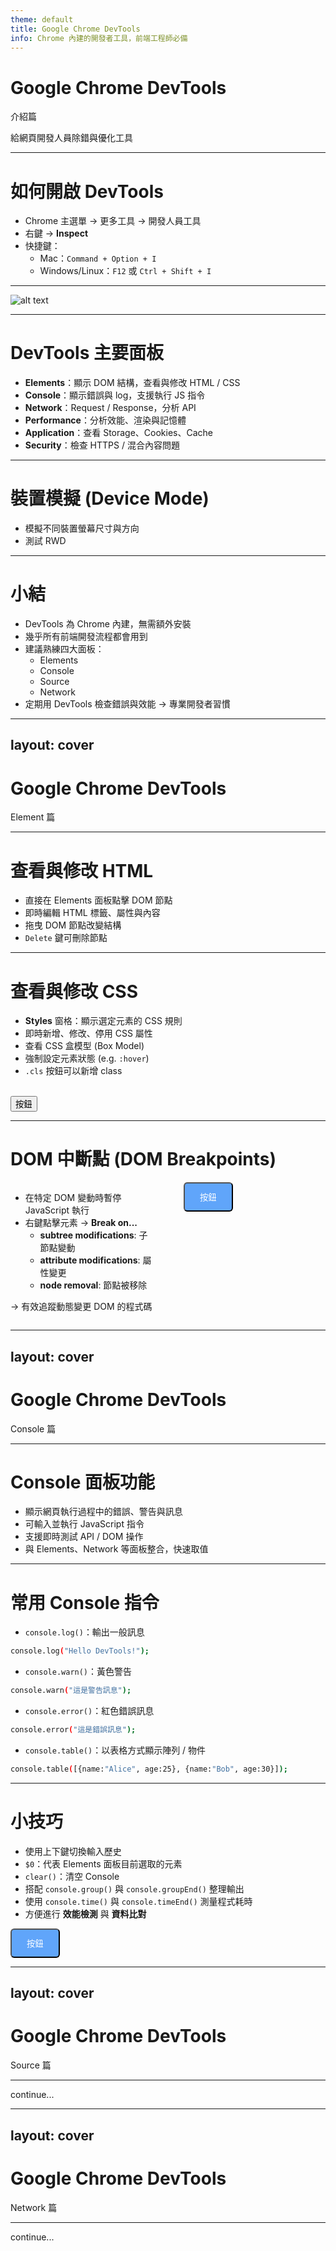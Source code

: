 ```yaml
---
theme: default
title: Google Chrome DevTools
info: Chrome 內建的開發者工具，前端工程師必備
---
```


# Google Chrome DevTools
介紹篇

給網頁開發人員除錯與優化工具

---

# 如何開啟 DevTools

- Chrome 主選單 → 更多工具 → 開發人員工具
- 右鍵 → **Inspect**
- 快捷鍵：
  - Mac：`Command + Option + I`
  - Windows/Linux：`F12` 或 `Ctrl + Shift + I`

---

![alt text](/screenshot.png)

---

# DevTools 主要面板

- **Elements**：顯示 DOM 結構，查看與修改 HTML / CSS
- **Console**：顯示錯誤與 log，支援執行 JS 指令
- **Network**：Request / Response，分析 API
- **Performance**：分析效能、渲染與記憶體
- **Application**：查看 Storage、Cookies、Cache
- **Security**：檢查 HTTPS / 混合內容問題

---

# 裝置模擬 (Device Mode)

- 模擬不同裝置螢幕尺寸與方向
- 測試 RWD

---

# 小結

- DevTools 為 Chrome 內建，無需額外安裝
- 幾乎所有前端開發流程都會用到
- 建議熟練四大面板：
  - Elements
  - Console
  - Source
  - Network
- 定期用 DevTools 檢查錯誤與效能 → 專業開發者習慣

---
layout: cover
---

# Google Chrome DevTools
Element 篇

---

# 查看與修改 HTML

- 直接在 Elements 面板點擊 DOM 節點
- 即時編輯 HTML 標籤、屬性與內容
- 拖曳 DOM 節點改變結構
- `Delete` 鍵可刪除節點

---

# 查看與修改 CSS

- **Styles** 窗格：顯示選定元素的 CSS 規則
- 即時新增、修改、停用 CSS 屬性
- 查看 CSS 盒模型 (Box Model)
- 強制設定元素狀態 (e.g. `:hover`)
- `.cls` 按鈕可以新增 class

<br>
<div>
  <button class="px-4 py-2 rounded-lg bg-blue-600 text-white hover:bg-yellow-700">
    按鈕
  </button>
</div>

---

# DOM 中斷點 (DOM Breakpoints)

<div style="display: flex; gap: 50px; align-items: flex-start;">

<!-- 左側文字說明 -->
<div style="flex: 1;">
  <ul>
    <li>在特定 DOM 變動時暫停 JavaScript 執行</li>
    <li>右鍵點擊元素 → <b>Break on...</b>
      <ul>
        <li><b>subtree modifications</b>: 子節點變動</li>
        <li><b>attribute modifications</b>: 屬性變更</li>
        <li><b>node removal</b>: 節點被移除</li>
      </ul>
    </li>
  </ul>
  <p>→ 有效追蹤動態變更 DOM 的程式碼</p>
</div>


<!-- 右側示範按鈕 -->
<div style="flex: 1;">
  <button
    style="padding: 12px 24px; border-radius: 6px; background-color: #60a5fa; color: white; cursor: pointer;"
    onclick="this.innerText='按下去了!'"
  >
    按鈕
  </button>
</div>

</div>

---
layout: cover
---

# Google Chrome DevTools
Console 篇

---

# Console 面板功能

- 顯示網頁執行過程中的錯誤、警告與訊息
- 可輸入並執行 JavaScript 指令
- 支援即時測試 API / DOM 操作
- 與 Elements、Network 等面板整合，快速取值

---

# 常用 Console 指令

- `console.log()`：輸出一般訊息
```bash
console.log("Hello DevTools!");
```

- `console.warn()`：黃色警告
```bash
console.warn("這是警告訊息");
```

- `console.error()`：紅色錯誤訊息
```bash
console.error("這是錯誤訊息");
```

- `console.table()`：以表格方式顯示陣列 / 物件
```bash
console.table([{name:"Alice", age:25}, {name:"Bob", age:30}]);
```

---

# 小技巧

- 使用上下鍵切換輸入歷史
- `$0`：代表 Elements 面板目前選取的元素
- `clear()`：清空 Console
- 搭配 `console.group()` 與 `console.groupEnd()` 整理輸出
- 使用 `console.time()` 與 `console.timeEnd()` 測量程式耗時
- 方便進行 **效能檢測** 與 **資料比對**


<div>
  <button
    id="demo-btn"
    style="padding: 12px 24px; border-radius: 6px; background-color: #60a5fa; color: white; cursor: pointer;"
  >
    按鈕
  </button>
</div>

---
layout: cover
---

# Google Chrome DevTools
Source 篇

---

continue...

---
layout: cover
---

# Google Chrome DevTools
Network 篇

---

continue...
